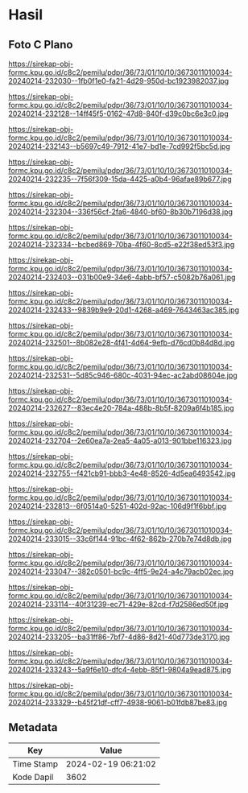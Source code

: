 # Hasil

## Foto C Plano

https://sirekap-obj-formc.kpu.go.id/c8c2/pemilu/pdpr/36/73/01/10/10/3673011010034-20240214-232030--1fb0f1e0-fa21-4d29-950d-bc1923982037.jpg

https://sirekap-obj-formc.kpu.go.id/c8c2/pemilu/pdpr/36/73/01/10/10/3673011010034-20240214-232128--14ff45f5-0162-47d8-840f-d39c0bc6e3c0.jpg

https://sirekap-obj-formc.kpu.go.id/c8c2/pemilu/pdpr/36/73/01/10/10/3673011010034-20240214-232143--b5697c49-7912-41e7-bd1e-7cd992f5bc5d.jpg

https://sirekap-obj-formc.kpu.go.id/c8c2/pemilu/pdpr/36/73/01/10/10/3673011010034-20240214-232235--7f56f309-15da-4425-a0b4-96afae89b677.jpg

https://sirekap-obj-formc.kpu.go.id/c8c2/pemilu/pdpr/36/73/01/10/10/3673011010034-20240214-232304--336f56cf-2fa6-4840-bf60-8b30b7196d38.jpg

https://sirekap-obj-formc.kpu.go.id/c8c2/pemilu/pdpr/36/73/01/10/10/3673011010034-20240214-232334--bcbed869-70ba-4f60-8cd5-e22f38ed53f3.jpg

https://sirekap-obj-formc.kpu.go.id/c8c2/pemilu/pdpr/36/73/01/10/10/3673011010034-20240214-232403--031b00e9-34e6-4abb-bf57-c5082b76a061.jpg

https://sirekap-obj-formc.kpu.go.id/c8c2/pemilu/pdpr/36/73/01/10/10/3673011010034-20240214-232433--9839b9e9-20d1-4268-a469-7643463ac385.jpg

https://sirekap-obj-formc.kpu.go.id/c8c2/pemilu/pdpr/36/73/01/10/10/3673011010034-20240214-232501--8b082e28-4f41-4d64-9efb-d76cd0b84d8d.jpg

https://sirekap-obj-formc.kpu.go.id/c8c2/pemilu/pdpr/36/73/01/10/10/3673011010034-20240214-232531--5d85c946-680c-4031-94ec-ac2abd08604e.jpg

https://sirekap-obj-formc.kpu.go.id/c8c2/pemilu/pdpr/36/73/01/10/10/3673011010034-20240214-232627--83ec4e20-784a-488b-8b5f-8209a6f4b185.jpg

https://sirekap-obj-formc.kpu.go.id/c8c2/pemilu/pdpr/36/73/01/10/10/3673011010034-20240214-232704--2e60ea7a-2ea5-4a05-a013-901bbe116323.jpg

https://sirekap-obj-formc.kpu.go.id/c8c2/pemilu/pdpr/36/73/01/10/10/3673011010034-20240214-232755--f421cb91-bbb3-4e48-8526-4d5ea6493542.jpg

https://sirekap-obj-formc.kpu.go.id/c8c2/pemilu/pdpr/36/73/01/10/10/3673011010034-20240214-232813--6f0514a0-5251-402d-92ac-106d9f1f6bbf.jpg

https://sirekap-obj-formc.kpu.go.id/c8c2/pemilu/pdpr/36/73/01/10/10/3673011010034-20240214-233015--33c6f144-91bc-4f62-862b-270b7e74d8db.jpg

https://sirekap-obj-formc.kpu.go.id/c8c2/pemilu/pdpr/36/73/01/10/10/3673011010034-20240214-233047--382c0501-bc9c-4ff5-9e24-a4c79acb02ec.jpg

https://sirekap-obj-formc.kpu.go.id/c8c2/pemilu/pdpr/36/73/01/10/10/3673011010034-20240214-233114--40f31239-ec71-429e-82cd-f7d2586ed50f.jpg

https://sirekap-obj-formc.kpu.go.id/c8c2/pemilu/pdpr/36/73/01/10/10/3673011010034-20240214-233205--ba31ff86-7bf7-4d86-8d21-40d773de3170.jpg

https://sirekap-obj-formc.kpu.go.id/c8c2/pemilu/pdpr/36/73/01/10/10/3673011010034-20240214-233243--5a9f6e10-dfc4-4ebb-85f1-9804a9ead875.jpg

https://sirekap-obj-formc.kpu.go.id/c8c2/pemilu/pdpr/36/73/01/10/10/3673011010034-20240214-233329--b45f21df-cff7-4938-9061-b01fdb87be83.jpg


## Metadata

| Key        | Value               |
| ---------- | ------------------- |
| Time Stamp | 2024-02-19 06:21:02 |
| Kode Dapil | 3602                |




